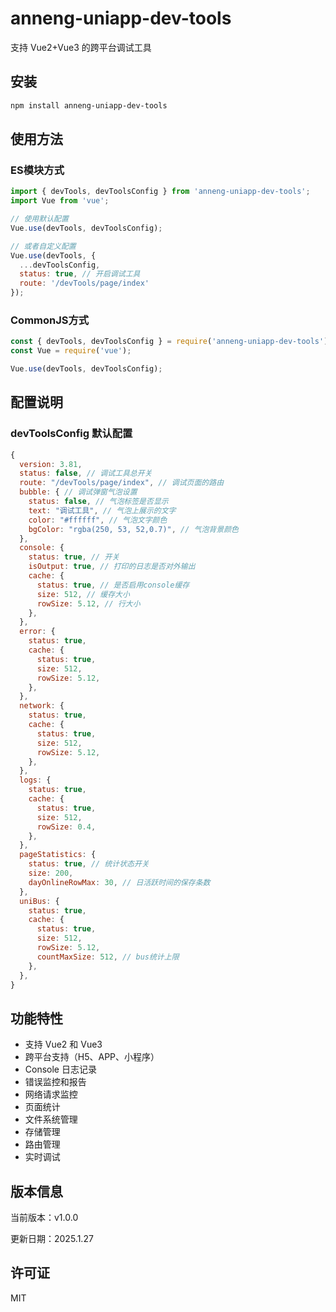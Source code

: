 # anneng-uniapp-dev-tools

支持 Vue2+Vue3 的跨平台调试工具

## 安装

```bash
npm install anneng-uniapp-dev-tools
```

## 使用方法

### ES模块方式

```javascript
import { devTools, devToolsConfig } from 'anneng-uniapp-dev-tools';
import Vue from 'vue';

// 使用默认配置
Vue.use(devTools, devToolsConfig);

// 或者自定义配置
Vue.use(devTools, {
  ...devToolsConfig,
  status: true, // 开启调试工具
  route: '/devTools/page/index'
});
```

### CommonJS方式

```javascript
const { devTools, devToolsConfig } = require('anneng-uniapp-dev-tools');
const Vue = require('vue');

Vue.use(devTools, devToolsConfig);
```

## 配置说明

### devToolsConfig 默认配置

```javascript
{
  version: 3.81,
  status: false, // 调试工具总开关
  route: "/devTools/page/index", // 调试页面的路由
  bubble: { // 调试弹窗气泡设置
    status: false, // 气泡标签是否显示
    text: "调试工具", // 气泡上展示的文字
    color: "#ffffff", // 气泡文字颜色
    bgColor: "rgba(250, 53, 52,0.7)", // 气泡背景颜色
  },
  console: {
    status: true, // 开关
    isOutput: true, // 打印的日志是否对外输出
    cache: {
      status: true, // 是否启用console缓存
      size: 512, // 缓存大小
      rowSize: 5.12, // 行大小
    },
  },
  error: {
    status: true,
    cache: {
      status: true,
      size: 512,
      rowSize: 5.12,
    },
  },
  network: {
    status: true,
    cache: {
      status: true,
      size: 512,
      rowSize: 5.12,
    },
  },
  logs: {
    status: true,
    cache: {
      status: true,
      size: 512,
      rowSize: 0.4,
    },
  },
  pageStatistics: {
    status: true, // 统计状态开关
    size: 200,
    dayOnlineRowMax: 30, // 日活跃时间的保存条数
  },
  uniBus: {
    status: true,
    cache: {
      status: true,
      size: 512,
      rowSize: 5.12,
      countMaxSize: 512, // bus统计上限
    },
  },
}
```

## 功能特性

- 支持 Vue2 和 Vue3
- 跨平台支持（H5、APP、小程序）
- Console 日志记录
- 错误监控和报告
- 网络请求监控
- 页面统计
- 文件系统管理
- 存储管理
- 路由管理
- 实时调试

## 版本信息

当前版本：v1.0.0

更新日期：2025.1.27

## 许可证

MIT 